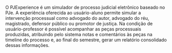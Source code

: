 O PJExperience é um simulador de processo judicial eletrônico baseado no PJe. A experiência oferecida ao usuário-aluno permite simular a intervenção processual como advogado do autor, advogado do réu, magistrado, defensor público ou promotor de justiça. Na condição de usuário-professor é possível acompanhar as peças processuais produzidas, atribuindo pelo sistema notas e comentários às peças na timeline do processo e, ao final do semestre, gerar um relatório consolidado dessas informações.
